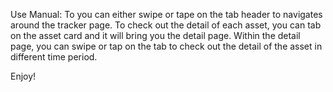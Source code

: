 Use Manual:
To you can either swipe or tape on the tab header to navigates around the tracker page.
To check out the detail of each asset, you can tab on the asset card and it will bring
you the detail page.
Within the detail page, you can swipe or tap on the tab to check out the detail of the 
asset in different time period.

Enjoy!
